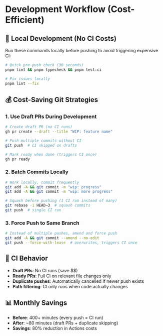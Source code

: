 # Development Workflow (Cost-Efficient)

## 🚀 Local Development (No CI Costs)

Run these commands locally before pushing to avoid triggering expensive CI:

```bash
# Quick pre-push check (30 seconds)
pnpm lint && pnpm typecheck && pnpm test:ci

# Fix issues locally
pnpm lint --fix
```

## 💰 Cost-Saving Git Strategies

### 1. Use Draft PRs During Development
```bash
# Create draft PR (no CI runs)
gh pr create --draft --title "WIP: feature name"

# Push multiple commits without CI
git push  # CI skipped on drafts

# Mark ready when done (triggers CI once)
gh pr ready
```

### 2. Batch Commits Locally
```bash
# Work locally, commit frequently
git add -A && git commit -m "wip: progress"
git add -A && git commit -m "wip: more progress"

# Squash before pushing (1 CI run instead of many)
git rebase -i HEAD~3  # squash commits
git push  # single CI run
```

### 3. Force Push to Same Branch
```bash
# Instead of multiple pushes, amend and force push
git add -A && git commit --amend --no-edit
git push --force-with-lease  # overwrites, triggers CI once
```

## 🎯 CI Behavior

- **Draft PRs**: No CI runs (save $$)
- **Ready PRs**: Full CI on relevant file changes only
- **Duplicate pushes**: Automatically cancelled if newer push exists
- **Path filtering**: CI only runs when code actually changes

## 📊 Monthly Savings

- **Before**: 400+ minutes (every push = CI run)
- **After**: ~80 minutes (draft PRs + duplicate skipping)
- **Savings**: 80% reduction in Actions costs
